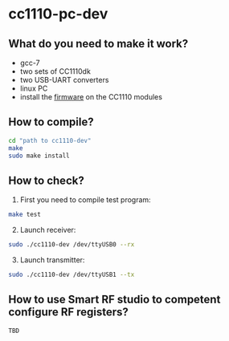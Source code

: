 # cc1110-pc-dev
## What do you need to make it work?
* gcc-7
* two sets of CC1110dk
* two USB-UART converters
* linux PC
* install the [firmware] on the CC1110 modules
## How to compile?

```bash
cd "path to cc1110-dev"
make
sudo make install
```

## How to check?
1. First you need to compile test program:
```bash
make test
```
2. Launch receiver:
```bash
sudo ./cc1110-dev /dev/ttyUSB0 --rx
```
3. Launch transmitter:
```bash
sudo ./cc1110-dev /dev/ttyUSB1 --tx
```

## How to use Smart RF studio to competent configure RF registers?
```
TBD
```
[firmware]:https://github.com/sfaxi19/cc1110-dev
